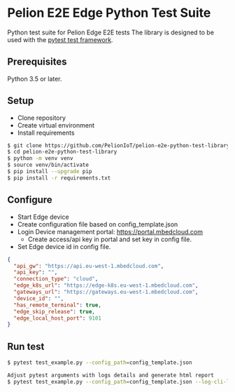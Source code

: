 # Pelion E2E Edge Python Test Suite

Python test suite for Pelion Edge E2E tests The library is designed to be used with
the [pytest test framework](https://docs.pytest.org/en/latest/).

## Prerequisites

Python 3.5 or later.

## Setup

- Clone repository
- Create virtual environment
- Install requirements

```bash
$ git clone https://github.com/PelionIoT/pelion-e2e-python-test-library.git
$ cd pelion-e2e-python-test-library
$ python -m venv venv
$ source venv/bin/activate
$ pip install --upgrade pip
$ pip install -r requirements.txt

```

## Configure

- Start Edge device
- Create configuration file based on config_template.json
- Login Device management portal: https://portal.mbedcloud.com
    - Create access/api key in portal and set key in config file.
- Set Edge device id in config file.

```json
{
  "api_gw": "https://api.eu-west-1.mbedcloud.com",
  "api_key": "",
  "connection_type": "cloud",
  "edge_k8s_url": "https://edge-k8s.eu-west-1.mbedcloud.com",
  "gateways_url": "https://gateways.eu-west-1.mbedcloud.com",
  "device_id": "",
  "has_remote_terminal": true,
  "edge_skip_release": true,
  "edge_local_host_port": 9101
}
```

## Run test

```bash
$ pytest test_example.py --config_path=config_template.json

Adjust pytest arguments with logs details and generate html report
$ pytest test_example.py --config_path=config_template.json --log-cli-level=INFO --html=results.html
```

